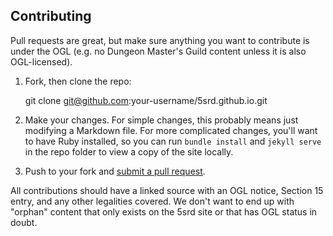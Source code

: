 ## Contributing

Pull requests are great, but make sure anything you want to contribute is under the OGL (e.g. no Dungeon Master's Guild content unless it is also OGL-licensed).

1. Fork, then clone the repo:

    git clone git@github.com:your-username/5srd.github.io.git

2. Make your changes. For simple changes, this probably means just modifying a Markdown file. For more complicated changes, you'll want to have Ruby installed, so you can run `bundle install` and `jekyll serve` in the repo folder to view a copy of the site locally.

3. Push to your fork and [submit a pull request](https://github.com/5srd/5srd.github.io/compare/).

All contributions should have a linked source with an OGL notice, Section 15 entry, and any other legalities covered. We don't want to end up with "orphan" content that only exists on the 5srd site or that has OGL status in doubt.

